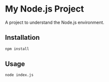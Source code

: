 # My Node.js Project

A project to understand the Node.js environment.

## Installation
```bash
npm install
```

## Usage
```bash
node index.js
```

